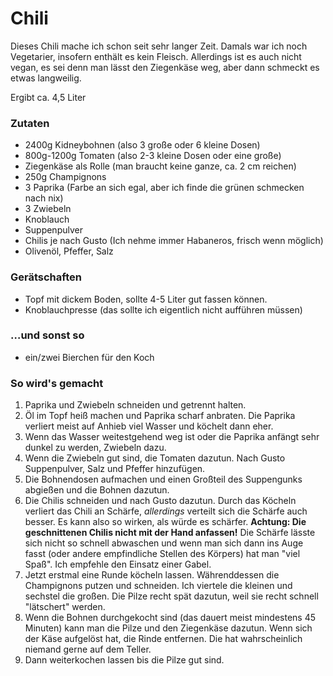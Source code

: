 # Chili

Dieses Chili mache ich schon seit sehr langer Zeit. Damals war ich noch Vegetarier, insofern enthält es kein Fleisch. Allerdings ist es auch nicht vegan, es sei denn man lässt den Ziegenkäse weg, aber dann schmeckt es etwas langweilig.

Ergibt ca. 4,5 Liter

### Zutaten

* 2400g Kidneybohnen (also 3 große oder 6 kleine Dosen)
* 800g-1200g Tomaten (also 2-3 kleine Dosen oder eine große)
* Ziegenkäse als Rolle (man braucht keine ganze, ca. 2 cm reichen)
* 250g Champignons
* 3 Paprika (Farbe an sich egal, aber ich finde die grünen schmecken nach nix)
* 3 Zwiebeln
* Knoblauch
* Suppenpulver
* Chilis je nach Gusto (Ich nehme immer Habaneros, frisch wenn möglich)
* Olivenöl, Pfeffer, Salz

### Gerätschaften
* Topf mit dickem Boden, sollte 4-5 Liter gut fassen können.
* Knoblauchpresse (das sollte ich eigentlich nicht aufführen müssen)

### …und sonst so
* ein/zwei Bierchen für den Koch

### So wird's gemacht
1. Paprika und Zwiebeln schneiden und getrennt halten. 
2. Öl im Topf heiß machen und Paprika scharf anbraten. Die Paprika verliert meist auf Anhieb viel Wasser und köchelt dann eher. 
3. Wenn das Wasser weitestgehend weg ist oder die Paprika anfängt sehr dunkel zu werden, Zwiebeln dazu. 
4. Wenn die Zwiebeln gut sind, die Tomaten dazutun. Nach Gusto Suppenpulver, Salz und Pfeffer hinzufügen.
5. Die Bohnendosen aufmachen und einen Großteil des Suppengunks abgießen und die Bohnen dazutun.
6. Die Chilis schneiden und nach Gusto dazutun. Durch das Köcheln verliert das Chili an Schärfe, _allerdings_ verteilt sich die Schärfe auch besser. Es kann also so wirken, als würde es schärfer. **Achtung: Die geschnittenen Chilis nicht mit der Hand anfassen!** Die Schärfe lässte sich nicht so schnell abwaschen und wenn man sich dann ins Auge fasst (oder andere empfindliche Stellen des Körpers) hat man "viel Spaß". Ich empfehle den Einsatz einer Gabel.
7. Jetzt erstmal eine Runde köcheln lassen. Währenddessen die Champignons putzen und schneiden. Ich viertele die kleinen und sechstel die großen. Die Pilze recht spät dazutun, weil sie recht schnell "lätschert" werden.
8. Wenn die Bohnen durchgekocht sind (das dauert meist mindestens 45 Minuten) kann man die Pilze und den Ziegenkäse dazutun. Wenn sich der Käse aufgelöst hat, die Rinde entfernen. Die hat wahrscheinlich niemand gerne auf dem Teller.
9. Dann weiterkochen lassen bis die Pilze gut sind.